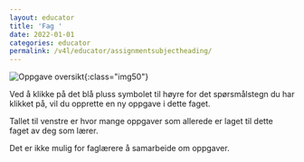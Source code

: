 ```yaml
---
layout: educator
title: 'Fag '
date: 2022-01-01
categories: educator
permalink: /v4l/educator/assignmentsubjectheading/
---
```


![Oppgave oversikt](https://help.v4l.no//assets/img/educator/assignment1.png){:class="img50"}


Ved å klikke på det blå pluss symbolet til høyre for det spørsmålstegn du har klikket på, vil du opprette en ny oppgave i dette faget.

Tallet til venstre er hvor mange oppgaver som allerede er laget til dette faget av deg som lærer.

Det er ikke mulig for faglærere å samarbeide om oppgaver. 